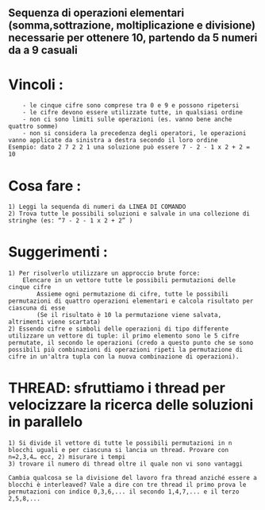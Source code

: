 ## Sequenza di operazioni elementari (somma,sottrazione, moltiplicazione e divisione) necessarie per ottenere 10, partendo da 5 numeri da a 9 casuali

# Vincoli :
        - le cinque cifre sono comprese tra 0 e 9 e possono ripetersi
        - le cifre devono essere utilizzate tutte, in qualsiasi ordine
        - non ci sono limiti sulle operazioni (es. vanno bene anche quattro somme)
        - non si considera la precedenza degli operatori, le operazioni vanno applicate da sinistra a destra secondo il loro ordine
    Esempio: dato 2 7 2 2 1 una soluzione può essere 7 - 2 - 1 x 2 + 2 = 10

# Cosa fare :
    1) Leggi la sequenda di numeri da LINEA DI COMANDO 
    2) Trova tutte le possibili soluzioni e salvale in una collezione di stringhe (es: “7 - 2 - 1 x 2 + 2” )

# Suggerimenti :
    1) Per risolverlo utilizzare un approccio brute force:
        Elencare in un vettore tutte le possibili permutazioni delle cinque cifre 
            Assieme ogni permutazione di cifre, tutte le possibili permutazioni di quattro operazioni elementari e calcola risultato per ciascuna di esse
            (Se il risultato è 10 la permutazione viene salvata, altrimenti viene scartata)
    2) Essendo cifre e simboli delle operazioni di tipo differente utilizzare un vettore di tuple: il primo elemento sono le 5 cifre permutate, il secondo le operazioni (credo a questo punto che se sono possibili più combinazioni di operazioni ripeti la permutazione di cifre in un'altra tupla con la nuova combinazione di operazioni).       

# THREAD: sfruttiamo i thread per velocizzare la ricerca delle soluzioni in parallelo

    1) Si divide il vettore di tutte le possibili permutazioni in n blocchi uguali e per ciascuna si lancia un thread. Provare con n=2,3,4… ecc, 2) misurare i tempi 
    3) trovare il numero di thread oltre il quale non vi sono vantaggi

    Cambia qualcosa se la divisione del lavoro fra thread anziché essere a blocchi è interleaved? Vale a dire con tre thread il primo prova le permutazioni con indice 0,3,6,... il secondo 1,4,7,... e il terzo 2,5,8,...
